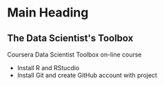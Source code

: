 # Main Heading
## The Data Scientist's Toolbox

Coursera Data Scientist Toolbox on-line course
* Install R and RStucdio
* Install Git and create GitHub account with project
